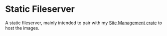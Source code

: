 # Static Fileserver
A static fileserver, mainly intended to pair with my [Site Management crate](https://github.com/jornvanwier/site_management) to host the images.

